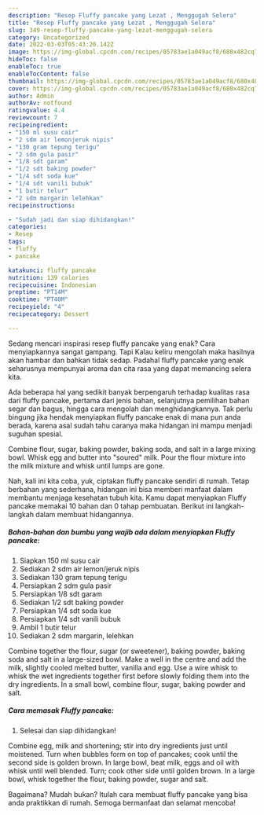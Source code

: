 ```yaml
---
description: "Resep Fluffy pancake yang Lezat , Menggugah Selera"
title: "Resep Fluffy pancake yang Lezat , Menggugah Selera"
slug: 349-resep-fluffy-pancake-yang-lezat-menggugah-selera
category: Uncategorized
date: 2022-03-03T05:43:20.142Z
image: https://img-global.cpcdn.com/recipes/05783ae1a049acf8/680x482cq70/fluffy-pancake-foto-resep-utama.jpg
hideToc: false
enableToc: true
enableTocContent: false
thumbnail: https://img-global.cpcdn.com/recipes/05783ae1a049acf8/680x482cq70/fluffy-pancake-foto-resep-utama.jpg
cover: https://img-global.cpcdn.com/recipes/05783ae1a049acf8/680x482cq70/fluffy-pancake-foto-resep-utama.jpg
author: Admin
authorAv: notfound
ratingvalue: 4.4
reviewcount: 7
recipeingredient:
- "150 ml susu cair"
- "2 sdm air lemonjeruk nipis"
- "130 gram tepung terigu"
- "2 sdm gula pasir"
- "1/8 sdt garam"
- "1/2 sdt baking powder"
- "1/4 sdt soda kue"
- "1/4 sdt vanili bubuk"
- "1 butir telur"
- "2 sdm margarin lelehkan"
recipeinstructions:

- "Sudah jadi dan siap dihidangkan!"
categories:
- Resep
tags:
- fluffy
- pancake

katakunci: fluffy pancake 
nutrition: 139 calories
recipecuisine: Indonesian
preptime: "PT14M"
cooktime: "PT40M"
recipeyield: "4"
recipecategory: Dessert

---
```



Sedang mencari inspirasi resep fluffy pancake yang enak? Cara menyiapkannya sangat gampang. Tapi Kalau keliru mengolah maka hasilnya akan hambar dan bahkan tidak sedap. Padahal fluffy pancake yang enak seharusnya mempunyai aroma dan cita rasa yang dapat memancing selera kita.


Ada beberapa hal yang sedikit banyak berpengaruh terhadap kualitas rasa dari fluffy pancake, pertama dari jenis bahan, selanjutnya pemilihan bahan segar dan bagus, hingga cara mengolah dan menghidangkannya. Tak perlu bingung jika hendak menyiapkan fluffy pancake enak di mana pun anda berada, karena asal sudah tahu caranya maka hidangan ini mampu menjadi suguhan spesial.

Combine flour, sugar, baking powder, baking soda, and salt in a large mixing bowl. Whisk egg and butter into &#34;soured&#34; milk. Pour the flour mixture into the milk mixture and whisk until lumps are gone.


Nah, kali ini kita coba, yuk, ciptakan fluffy pancake sendiri di rumah. Tetap berbahan yang sederhana, hidangan ini bisa memberi manfaat dalam membantu menjaga kesehatan tubuh kita. Kamu dapat menyiapkan Fluffy pancake memakai 10 bahan dan 0 tahap pembuatan. Berikut ini langkah-langkah dalam membuat hidangannya.

<!--inarticleads1-->

##### Bahan-bahan dan bumbu yang wajib ada dalam menyiapkan Fluffy pancake:

1. Siapkan 150 ml susu cair
1. Sediakan 2 sdm air lemon/jeruk nipis
1. Sediakan 130 gram tepung terigu
1. Persiapkan 2 sdm gula pasir
1. Persiapkan 1/8 sdt garam
1. Sediakan 1/2 sdt baking powder
1. Persiapkan 1/4 sdt soda kue
1. Persiapkan 1/4 sdt vanili bubuk
1. Ambil 1 butir telur
1. Sediakan 2 sdm margarin, lelehkan


Combine together the flour, sugar (or sweetener), baking powder, baking soda and salt in a large-sized bowl. Make a well in the centre and add the milk, slightly cooled melted butter, vanilla and egg. Use a wire whisk to whisk the wet ingredients together first before slowly folding them into the dry ingredients. In a small bowl, combine flour, sugar, baking powder and salt. 

<!--inarticleads2-->

##### Cara memasak Fluffy pancake:


1. Selesai dan siap dihidangkan!

Combine egg, milk and shortening; stir into dry ingredients just until moistened. Turn when bubbles form on top of pancakes; cook until the second side is golden brown. In large bowl, beat milk, eggs and oil with whisk until well blended. Turn; cook other side until golden brown. In a large bowl, whisk together the flour, baking powder, sugar and salt. 

Bagaimana? Mudah bukan? Itulah cara membuat fluffy pancake yang bisa anda praktikkan di rumah. Semoga bermanfaat dan selamat mencoba!
